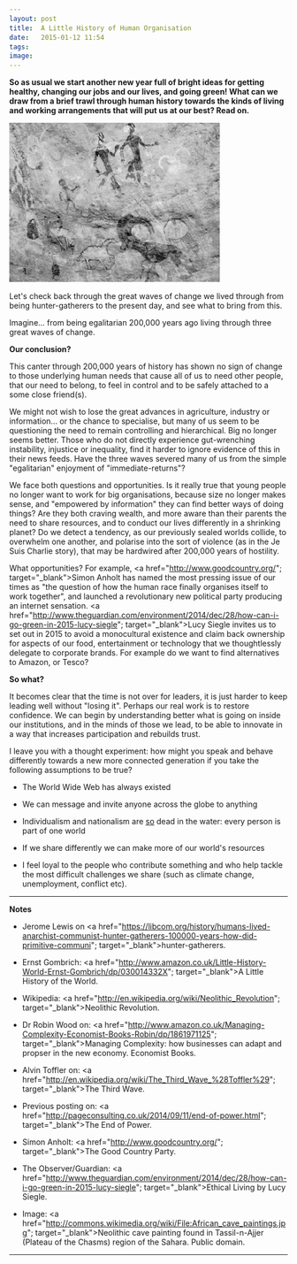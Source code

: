 ```yaml
---
layout: post
title:  A Little History of Human Organisation
date:   2015-01-12 11:54
tags: 
image:
---
```


**So as usual we start another new year full of bright ideas for getting healthy, changing our jobs and our lives, and going green! What can we draw from a brief trawl through human history towards the kinds of living and working arrangements that will put us at our best? Read on.**

![](/libb/images/african-cave-painting.jpg)

Let's check back through the great waves of change we lived through from being hunter-gatherers to the present day, and see what to bring from this.

<div id="restOfArticle" style="display:none">
<b>Imagine living in a world...</b><br>
 ...with no internet, no phone, no TV, newspaper or post, just rumours. You till the land and try to scare off your neighbours: raiding their cattle, setting fire to their farms, stealing, feuding and fighting. When a big army turns up there is little you can do, just sign up or get killed, so the armies grow bigger. What else beyond brutality and wars? The occasional great advance, such as the Greeks, and the Enlightenment.<br><br>

That ours is not a modest question is confirmed by "A Little History of the World" by Ernst Gombrich (published 1936): we are constantly re-organising ourselves through countless wars, armies, conquerors, slavery, the Greeks, monastries, crusades, knights, religions, roads, cities, merchants, guilds, life at court, revolutions, enlightenment, industry, machines, communism and commerce.<br><br>

Helpfully others (eg. Alvin Toffler, Robin Wood) have boiled this down to  three big waves each bringing a new and different way to organise. <br><br>

<b>200,000 years ago: Egalitarian life as Hunter-gatherers</b><br>
For the vast majority of our existence we are being <b>nomadic hunter-gatherers</b> in an "immediate-return" community, meaning our food is consumed as soon as it arrives. We are quite egalitarian with women roughly as influential and powerful as men. Unlike today, pressure is not put on anyone to “produce", but instead to “share" what is produced. If we force, or assert our wishes, or brag we are mercilessly teased, fought, avoided, and, even exiled. Unlike apes we have no "alpha male" or permanent leader. Our early language encourages the hunting skills, the tribes and the rituals to develop.<br><br>

<b>10,000 years ago - The First Wave: Agricultural Settlements</b><br>
As the ice melts, we settle and an <b>agricultural revolution</b> brings a different way of life, called "delayed return", meaning food is grown and stored for later, to feed a denser population in a large community. Trade is created in secondary products such as hides and wool. Food surpluses throw up an elite who are not directly engaged in work, and a hierarchy dominates our community's decision-making. As we specialise into diverse jobs there is growing inequality between the trades, and the sexes. The church establishes a hierarchical bureaucracy with written rules and protocols.<br><br>

<b>250 years ago - The Second Wave: Factories and Social Change</b><br>
In the mid-1700s, the <b>"industrial revolution"</b> occurs after an explosion of new knowledge spread by the new printing press. Factories located by rivers spawn communities of workers who, often in poor conditions, produce cheap goods at high levels of efficiency using machines. Profit flows to the owners, fuelling further engineering advances that will drive the ships and cars and aeroplanes that have so expanded our horizons in the last 100 years.<br><br>

But the new machines also cast huge numbers out of work, producing social upheaval with "luddites" fighting the advances. Poor living conditions give rise to a search for better forms of governance, and new social movements in the form of communism and trades unions. Workers became more literate and more mobile.<br><br> 

By the middle of the 20th century the obvious answer to how to organise is "get big: small people can no longer hold their own against centralised hierarchical organisations such as General Motors, the Catholic Church or the Red Army. Big organisations based on the "rational bureaucracy" of Max Weber offer: specific jobs with defined rights and obligations, authority levels, supervision and subordination, lots of communication and documents, recruitment based on competence and experience ( – not on family or personal connections), rules applying to everyone regardless of social status, family or religious or political links. (See <a href="http://pageconsulting.co.uk/2014/09/11/end-of-power.html"; target="_blank">The End of Power</a>).<br><br>

<b>50 years ago - The Third Wave: Shifting Information and Power</b><br>
In today’s highly inter-connected <b>"information age"</b> in which technology is changing our world with high speed information (from telegraph, to telephone, radio, TV, mobile phone and internet), more of us are for the first time seeing how humans are living globally, while our lives are being rocked by seismic social, political and economic forces. Apple, Amazon, Microsoft and Facebook are just a few of the huge global  organisations providing our new connections. <br><br>

</div>
<a onclick="showMoreOrLess(this,'restOfArticle');">Imagine... from being egalitarian 200,000 years ago living through three great waves of change.</a>

**Our conclusion?** 

This canter through 200,000 years of history has shown no sign of change to those underlying human needs that cause all of us to need other people, that our need to belong, to feel in control and to be safely attached to a some close friend(s). 

We might not wish to lose the great advances in agriculture, industry or information... or the chance to specialise, but many of us seem to be questioning the need to remain controlling and hierarchical. Big no longer seems better. Those who do not directly experience gut-wrenching instability, injustice or inequality, find it harder to ignore evidence of this in their news feeds. Have the three waves severed many of us from the simple "egalitarian" enjoyment of "immediate-returns"?  

We face both questions and opportunities. Is it really true that young people no longer want to work for big organisations, because size no longer makes sense, and "empowered by information" they can find better ways of doing things? Are they both craving wealth, and more aware than their parents the need to share resources, and to conduct our lives differently in a shrinking planet? Do we detect a tendency, as our previously sealed worlds collide, to overwhelm one another, and polarise into the sort of violence (as in the Je Suis Charlie story), that may be hardwired after 200,000 years of hostility.

What opportunities? For example, <a href="http://www.goodcountry.org/"; target="_blank">Simon Anholt</a> has named the most pressing issue of our times as "the question of how the human race finally organises itself to work together", and launched a revolutionary new political party producing an internet sensation. <a href="http://www.theguardian.com/environment/2014/dec/28/how-can-i-go-green-in-2015-lucy-siegle"; target="_blank">Lucy Siegle</a> invites us to set out in 2015 to avoid a monocultural existence and claim back ownership for aspects of our food, entertainment or technology that we thoughtlessly delegate to corporate brands. For example do we want to find alternatives to Amazon, or Tesco?

**So what?**

It becomes clear that the time is not over for leaders, it is just harder to keep leading well without "losing it". Perhaps our real work is to restore confidence. We can begin by understanding better what is going on inside our institutions, and in the minds of those we lead, to be able to innovate in a way that increases participation and rebuilds trust. 

I leave you with a thought experiment: how might you speak and behave differently towards a new more connected generation if you take the following assumptions to be true? 

* The World Wide Web has always existed

* We can message and invite anyone across the globe to anything

* Individualism and nationalism are <u>so</u> dead in the water: every person is part of one world

* If we share differently we can make more of our world's resources
 
* I feel loyal to the people who contribute something and who help tackle the most difficult challenges we share (such as climate change, unemployment, conflict etc).

__________________

<b>Notes</b>

* Jerome Lewis on <a href="https://libcom.org/history/humans-lived-anarchist-communist-hunter-gatherers-100000-years-how-did-primitive-communi"; target="_blank">hunter-gatherers</a>.

* Ernst Gombrich: <a href="http://www.amazon.co.uk/Little-History-World-Ernst-Gombrich/dp/030014332X"; target="_blank">A Little History of the World</a>.

* Wikipedia: <a href="http://en.wikipedia.org/wiki/Neolithic_Revolution"; target="_blank">Neolithic Revolution</a>.

* Dr Robin Wood on: <a href="http://www.amazon.co.uk/Managing-Complexity-Economist-Books-Robin/dp/1861971125"; target="_blank">Managing Complexity: how businesses can adapt and propser in the new economy</a>. Economist Books.

* Alvin Toffler on: <a href="http://en.wikipedia.org/wiki/The_Third_Wave_%28Toffler%29"; target="_blank">The Third Wave</a>.

* Previous posting on: <a href="http://pageconsulting.co.uk/2014/09/11/end-of-power.html"; target="_blank">The End of Power</a>.

* Simon Anholt: <a href="http://www.goodcountry.org/"; target="_blank">The Good Country Party</a>.

* The Observer/Guardian: <a href="http://www.theguardian.com/environment/2014/dec/28/how-can-i-go-green-in-2015-lucy-siegle"; target="_blank">Ethical Living</a> by Lucy Siegle.

* Image: <a href="http://commons.wikimedia.org/wiki/File:African_cave_paintings.jpg"; target="_blank">Neolithic cave painting</a> found in Tassil-n-Ajjer (Plateau of the Chasms) region of the Sahara. Public domain.

__________________
